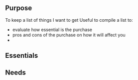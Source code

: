 ## Purpose
To keep a list of things I want to get 
Useful to compile a list to:
- evaluate how essential is the purchase
- pros and cons of the purchase on how it will affect you
- 

## Essentials

## Needs
